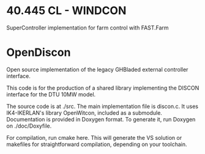 # 40.445 CL - WINDCON

SuperController implementation for farm control with FAST.Farm

# OpenDiscon
Open source implementation of the legacy GHBladed external controller interface.

This code is for the production of a shared library implementing the DISCON interface for the DTU 10MW model.

The source code is at ./src. The main implementation file is discon.c.
It uses IK4-IKERLAN's library OpenWitcon, included as a submodule.
Documentation is provided in Doxygen format. To generate it, run Doxygen on ./doc/Doxyfile.

For compilation, run cmake here.
This will generate the VS solution or makefiles for straightforward compilation, depending on your toolchain.

